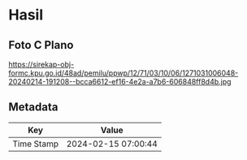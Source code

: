 # Hasil

## Foto C Plano

https://sirekap-obj-formc.kpu.go.id/48ad/pemilu/ppwp/12/71/03/10/06/1271031006048-20240214-191208--bcca6612-ef16-4e2a-a7b6-606848ff8d4b.jpg


## Metadata

| Key        | Value               |
| ---------- | ------------------- |
| Time Stamp | 2024-02-15 07:00:44 |



